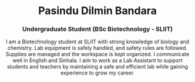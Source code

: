 <!-- ================= HEADER ================= -->
<header>
  <h1>Pasindu Dilmin Bandara</h1>
  <h3>Undergraduate Student (BSc Biotechnology - SLIIT)</h3>
  <p>
    I am a Biotechnology student at SLIIT with strong knowledge of biology and chemistry. 
    Lab equipment is safely handled, and safety rules are followed. 
    Supplies are managed and the workspace is kept organized. 
    I communicate well in English and Sinhala. 
    I aim to work as a Lab Assistant to support students and teachers 
    by maintaining a safe and efficient lab while gaining experience to grow my career.
  </p>
</header>
